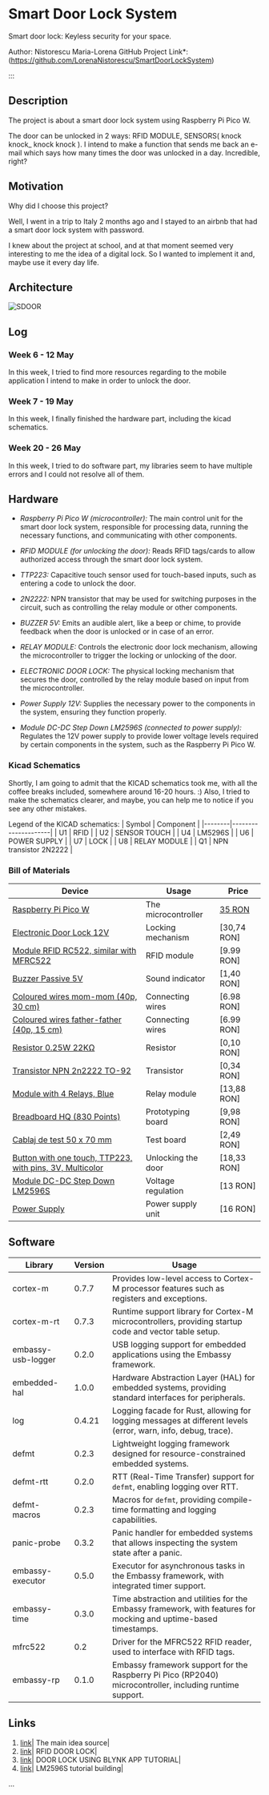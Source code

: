 # Smart Door Lock System
Smart door lock: Keyless security for your space.

Author: Nistorescu Maria-Lorena
GitHub Project Link*: (https://github.com/LorenaNistorescu/SmartDoorLockSystem)

:::

## Description

The project is about a smart door lock system using Raspberry Pi Pico W. 

The door can be unlocked in 2 ways: RFID MODULE, SENSORS( knock knock_ knock knock ).
I intend to make a function that sends me back an e-mail which says how many times the door was unlocked in a day. Incredible, right?

## Motivation

Why did I choose this project?

Well, I went in a trip to Italy 2 months ago and I stayed to an airbnb that had a smart door lock system with password.

I knew about the project at school, and at that moment seemed very interesting to me the idea of a digital lock.
So I wanted to implement it and, maybe use it every day life.


## Architecture 

![SDOOR](https://github.com/UPB-FILS-MA/upb-fils-ma.github.io/assets/120091173/9e9a5397-384d-43d5-ad6c-95f6c4b8de39)

## Log

<!-- write every week your progress here -->

### Week 6 - 12 May
In this week, I tried to find more resources regarding to the mobile application I intend to make in order to unlock the door.

### Week 7 - 19 May
In this week, I finally finished the hardware part, including the kicad schematics.

### Week 20 - 26 May
In this week, I tried to do software part, my libraries seem to have multiple errors and I could not resolve all of them.

## Hardware

- *Raspberry Pi Pico W (microcontroller):* The main control unit for the smart door lock system, responsible for processing data, running the necessary functions, and communicating with other components.
  
- *RFID MODULE (for unlocking the door):* Reads RFID tags/cards to allow authorized access through the smart door lock system.
  
- *TTP223:* Capacitive touch sensor used for touch-based inputs, such as entering a code to unlock the door.
  
- *2N2222:* NPN transistor that may be used for switching purposes in the circuit, such as controlling the relay module or other components.
  
- *BUZZER 5V:* Emits an audible alert, like a beep or chime, to provide feedback when the door is unlocked or in case of an error.
  
- *RELAY MODULE:* Controls the electronic door lock mechanism, allowing the microcontroller to trigger the locking or unlocking of the door.
  
- *ELECTRONIC DOOR LOCK:* The physical locking mechanism that secures the door, controlled by the relay module based on input from the microcontroller.
  
- *Power Supply 12V:* Supplies the necessary power to the components in the system, ensuring they function properly.
  
- *Module DC-DC Step Down LM2596S  (connected to power supply):* Regulates the 12V power supply to provide lower voltage levels required by certain components in the system, such as the Raspberry Pi Pico W.


### Kicad Schematics

Shortly, I am going to admit that the KICAD schematics took me, with all the coffee breaks included, somewhere around 16-20 hours. :)
Also, I tried to make the schematics clearer, and maybe, you can help me to notice if you see any other mistakes.

Legend of the KICAD schematics: 
| Symbol | Component           |
|--------|---------------------|
| U1     | RFID                |
| U2     | SENSOR TOUCH        |
| U4     | LM5296S             |
| U6     | POWER SUPPLY        |
| U7     | LOCK                |
| U8     | RELAY MODULE        |
| Q1     | NPN transistor 2N2222 |

### Bill of Materials

<!-- Fill out this table with all the hardware components that you might need.

The format is 

| [Device](link://to/device) | This is used ... | [price](link://to/store) |



-->

| Device                                                                                                                 | Usage                  | Price                                                                                                                       |
|------------------------------------------------------------------------------------------------------------------------|------------------------|-----------------------------------------------------------------------------------------------------------------------------|
| [Raspberry Pi Pico W](https://www.raspberrypi.com/documentation/microcontrollers/raspberry-pi-pico.html)                | The microcontroller    | [35 RON](https://www.optimusdigital.ro/en/raspberry-pi-boards/12394-raspberry-pi-pico-w.html)                               |
| [Electronic Door Lock 12V](https://cleste.ro/incuietoare-electrica-12v.html)                                           | Locking mechanism      | [30,74 RON]                                                                                                                 |
| [Module RFID RC522, similar with MFRC522](https://www.optimusdigital.ro/ro/cautare?controller=search&orderby=position&orderway=desc&search_query=Modul+RFID+RC522+%28similar+cu+MFRC522%29&submit_search= ) | RFID module            | [9.99 RON]                                                                                                                  |
| [Buzzer Passive 5V](https://www.optimusdigital.ro/ro/audio-buzzere/634-buzzer-pasiv-de-5-v.html?search_query=Buzzer+Pasiv+de+5+V%09+%09&results=15) | Sound indicator        | [1,40 RON]                                                                                                                  |
| [Coloured wires mom-mom (40p, 30 cm)](https://www.optimusdigital.ro/ro/fire-fire-mufate/881-set-fire-mama-mama-40p-15-cm.html?search_query=%09Fire+Colorate+Mama-Mama+%2840p%2C+30+cm%29+%09&results=10) | Connecting wires       | [6.98 RON]                                                                                                                  |
| [Coloured wires father-father (40p, 15 cm)](https://www.optimusdigital.ro/ro/fire-fire-mufate/884-set-fire-tata-tata-40p-10-cm.html?search_query=%09Fire+Colorate+Tata-Tata+%2840p%2C+15+cm%29&results=10) | Connecting wires       | [6.99 RON]                                                                                                                  |
| [Resistor 0.25W 22KΩ](https://www.optimusdigital.ro/ro/componente-electronice-rezistoare/858-rezistor-025w-18k.html?search_query=rezistor&results=120) | Resistor               | [0,10 RON]                                                                                                                  |
| [Transistor NPN 2n2222 TO-92](https://www.optimusdigital.ro/ro/componente-electronice-tranzistoare/935-tranzistor-s9013-npn-50-pcs-set.html?search_query=Tranzistor+NPN+2n2222+TO-92&results=9) | Transistor             | [0,34 RON]                                                                                                                  |
| [Module with 4 Relays, Blue](https://www.optimusdigital.ro/ro/electronica-de-putere-module-cu-releu/478-modul-releu-cu-4-canale-albastru.html?search_query=Modul+cu+4+Relee%2C+Albastru&results=3) | Relay module           | [13,88 RON]                                                                                                                 |
| [Breadboard HQ (830 Points)](https://www.optimusdigital.ro/ro/prototipare-breadboard-uri/8-breadboard-830-points.html?search_query=Breadboard+HQ+%28830+Puncte%29&results=12) | Prototyping board      | [9,98 RON]                                                                                                                  |
| [Cablaj de test 50 x 70 mm](https://www.optimusdigital.ro/ro/cautare?controller=search&orderby=position&orderway=desc&search_query=Cablaj+de+test+50+x+70+mm&submit_search=) | Test board             | [2,49 RON]                                                                                                                  |
| [Button with one touch, TTP223, with pins, 3V, Multicolor](https://www.emag.ro/buton-cu-o-singura-atingere-ttp223-cu-pini-3-v-multicolor-ttp223-mod-1ch/pd/DC6798MBM/) | Unlocking the door     | [18,33 RON]                                                                                                                 |
| [Module DC-DC Step Down LM2596S](https://www.optimusdigital.ro/en/adjustable-step-down-power-supplies/805-lm2596-dc-dc-module-with-voltage-display.html?gad_source=1&gclid=Cj0KCQjwu8uyBhC6ARIsAKwBGpSrrOEMIMOG86OegBIGfEvPyNZ_Anfs8OeiQJDm6vgONy293jpV3zcaAp7fEALw_wcB) | Voltage regulation     | [13 RON]                                                                                                                    |
| [Power Supply](https://www.emag.ro/adaptor-de-alimentare-12v-1-5a-jenuosr-cu-mufa-potrivit-pentru-alimentarea-cu-energie-a-receptorului-de-satelit-routerului-si-camerei-de-supraveghere-e05-w-12v-dyspq/pd/D96X4DYBM/?ref=sponsored_products_search_r_1_1&recid=recads_1_f55d29682d26527ec5e7afe3eb8a6371d1c13ff739b2934e1e29c5960ab91900_1716713164&aid=8734e059-b0db-11ee-a490-0229d980bfff&oid=152478516&aidr=a9bfebbf-1383-11ef-a490-0229d980bfff&scenario_ID=1) | Power supply unit      | [16 RON]                                                                                                                    |



## Software

| Library                         | Version     | Usage                                                                                                        |
|---------------------------------|-------------|-------------------------------------------------------------------------------------------------------------------|
| cortex-m                        | 0.7.7       | Provides low-level access to Cortex-M processor features such as registers and exceptions.                        |
| cortex-m-rt                     | 0.7.3       | Runtime support library for Cortex-M microcontrollers, providing startup code and vector table setup.             |
| embassy-usb-logger              | 0.2.0       | USB logging support for embedded applications using the Embassy framework.                                         |
| embedded-hal                   | 1.0.0       | Hardware Abstraction Layer (HAL) for embedded systems, providing standard interfaces for peripherals.              |
| log                             | 0.4.21      | Logging facade for Rust, allowing for logging messages at different levels (error, warn, info, debug, trace).      |
| defmt                           | 0.2.3       | Lightweight logging framework designed for resource-constrained embedded systems.                                   |
| defmt-rtt                       | 0.2.0       | RTT (Real-Time Transfer) support for `defmt`, enabling logging over RTT.                                           |
| defmt-macros                    | 0.2.3       | Macros for `defmt`, providing compile-time formatting and logging capabilities.                                     |
| panic-probe                     | 0.3.2       | Panic handler for embedded systems that allows inspecting the system state after a panic.                           |
| embassy-executor                | 0.5.0       | Executor for asynchronous tasks in the Embassy framework, with integrated timer support.                            |
| embassy-time                    | 0.3.0       | Time abstraction and utilities for the Embassy framework, with features for mocking and uptime-based timestamps.    |
| mfrc522                         | 0.2         | Driver for the MFRC522 RFID reader, used to interface with RFID tags.                                               |
| embassy-rp                      | 0.1.0       | Embassy framework support for the Raspberry Pi Pico (RP2040) microcontroller, including runtime support.            |





## Links

<!-- Add a few links that inspired you and that you think you will use for your project -->

1. [link](https://www.youtube.com/watch?v=LfptYHFc6xU)| The main idea source|
2. [link](https://youtube.com/shorts/94idGywsd70?si=_esn9RnLSelw9FPq)| RFID DOOR LOCK|
3. [link](https://www.youtube.com/watch?v=VP0qLUOdvuU)| DOOR LOCK USING BLYNK APP TUTORIAL|
4. [link](https://youtu.be/RAbTdeLU2JQ?si=CxUgyN9DnoZCcLRv)| LM2596S tutorial building|

...
